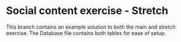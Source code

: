 # Social content exercise - Stretch

This branch contains an example solution to both the main and stretch exercise. The Database file contains both tables for ease of setup.